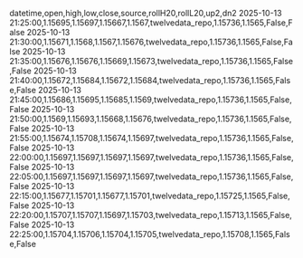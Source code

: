 datetime,open,high,low,close,source,rollH20,rollL20,up2,dn2
2025-10-13 21:25:00,1.15695,1.15697,1.15667,1.1567,twelvedata_repo,1.15736,1.1565,False,False
2025-10-13 21:30:00,1.15671,1.1568,1.1567,1.15676,twelvedata_repo,1.15736,1.1565,False,False
2025-10-13 21:35:00,1.15676,1.15676,1.15669,1.15673,twelvedata_repo,1.15736,1.1565,False,False
2025-10-13 21:40:00,1.15672,1.15684,1.15672,1.15684,twelvedata_repo,1.15736,1.1565,False,False
2025-10-13 21:45:00,1.15686,1.15695,1.15685,1.1569,twelvedata_repo,1.15736,1.1565,False,False
2025-10-13 21:50:00,1.1569,1.15693,1.15668,1.15676,twelvedata_repo,1.15736,1.1565,False,False
2025-10-13 21:55:00,1.15674,1.15708,1.15674,1.15697,twelvedata_repo,1.15736,1.1565,False,False
2025-10-13 22:00:00,1.15697,1.15697,1.15697,1.15697,twelvedata_repo,1.15736,1.1565,False,False
2025-10-13 22:05:00,1.15697,1.15697,1.15697,1.15697,twelvedata_repo,1.15736,1.1565,False,False
2025-10-13 22:15:00,1.15677,1.15701,1.15677,1.15701,twelvedata_repo,1.15725,1.1565,False,False
2025-10-13 22:20:00,1.15707,1.15707,1.15697,1.15703,twelvedata_repo,1.15713,1.1565,False,False
2025-10-13 22:25:00,1.15704,1.15706,1.15704,1.15705,twelvedata_repo,1.15708,1.1565,False,False
